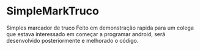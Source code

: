 # SimpleMarkTruco
Simples marcador de truco
Feito em demonstração rapida para um colega que estava interessado em começar a programar android, será desenvolvido posteriormente e melhorado o código.
